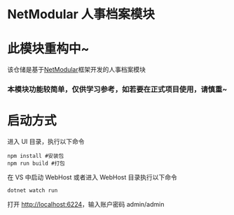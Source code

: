 # NetModular 人事档案模块

# 此模块重构中~


该仓储是基于[NetModular](https://github.com/iamoldli/NetModular)框架开发的人事档案模块

### 本模块功能较简单，仅供学习参考，如若要在正式项目使用，请慎重~

# 启动方式

进入 UI 目录，执行以下命令

```
npm install #安装包
npm run build #打包
```

在 VS 中启动 WebHost 或者进入 WebHost 目录执行以下命令

```
dotnet watch run
```

打开 [http://localhost:6224](http://localhost:6224)，输入账户密码 admin/admin
